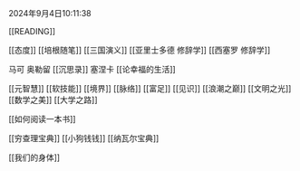 2024年9月4日10:11:38


[[READING]]

[[态度]]
[[培根随笔]]
[[三国演义]]
[[亚里士多德 修辞学]]
[[西塞罗 修辞学]]

马可 奥勒留 [[沉思录]]
塞涅卡 [[论幸福的生活]]


[[元智慧]]
[[软技能]]
[[境界]]
[[脉络]]
[[富足]]
[[见识]]
[[浪潮之巅]]
[[文明之光]]
[[数学之美]]
[[大学之路]]

[[如何阅读一本书]]

[[穷查理宝典]]
[[小狗钱钱]]
[[纳瓦尔宝典]]

[[我们的身体]]
